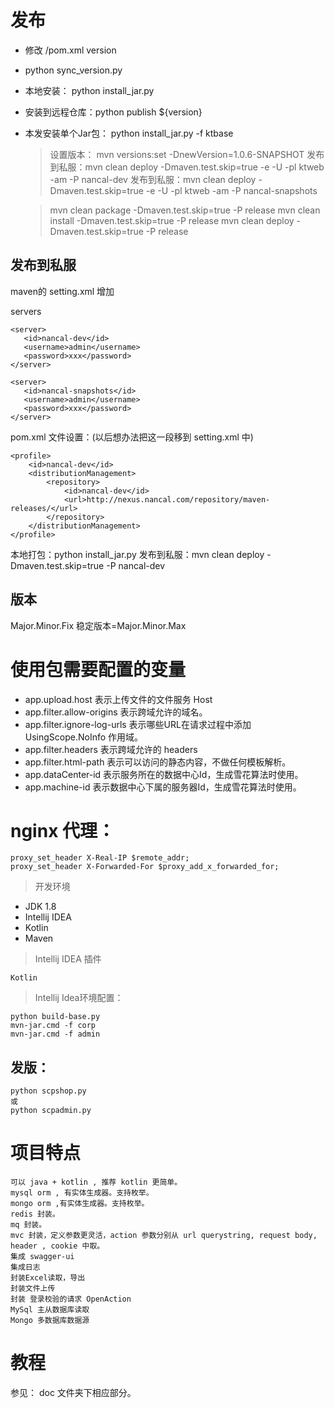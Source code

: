 
# 发布

- 修改 /pom.xml version
- python sync_version.py
- 本地安装： python install_jar.py  
- 安装到远程仓库：python publish ${version}
- 本发安装单个Jar包： python install_jar.py -f ktbase


    > 设置版本： mvn versions:set -DnewVersion=1.0.6-SNAPSHOT
    > 发布到私服：mvn clean deploy -Dmaven.test.skip=true -e -U -pl ktweb -am -P nancal-dev
    > 发布到私服：mvn clean deploy -Dmaven.test.skip=true -e -U -pl ktweb -am -P nancal-snapshots

    > mvn clean package -Dmaven.test.skip=true  -P release
    > mvn clean install -Dmaven.test.skip=true  -P release
    > mvn clean deploy -Dmaven.test.skip=true -P release

## 发布到私服
maven的 setting.xml 增加

servers
```
<server>
   <id>nancal-dev</id>
   <username>admin</username>
   <password>xxx</password>
</server>

<server>
   <id>nancal-snapshots</id>
   <username>admin</username>
   <password>xxx</password>
</server>
```



pom.xml 文件设置：(以后想办法把这一段移到 setting.xml 中)
```
<profile>
    <id>nancal-dev</id>
    <distributionManagement>
        <repository>
            <id>nancal-dev</id>
            <url>http://nexus.nancal.com/repository/maven-releases/</url>
        </repository>
    </distributionManagement>
</profile>
```

本地打包：python install_jar.py
发布到私服：mvn clean deploy -Dmaven.test.skip=true -P nancal-dev

## 版本

Major.Minor.Fix
稳定版本=Major.Minor.Max


# 使用包需要配置的变量

- app.upload.host 表示上传文件的文件服务 Host
- app.filter.allow-origins 表示跨域允许的域名。
- app.filter.ignore-log-urls 表示哪些URL在请求过程中添加 UsingScope.NoInfo 作用域。
- app.filter.headers 表示跨域允许的 headers
- app.filter.html-path 表示可以访问的静态内容，不做任何模板解析。
- app.dataCenter-id 表示服务所在的数据中心Id，生成雪花算法时使用。
- app.machine-id 表示数据中心下属的服务器Id，生成雪花算法时使用。

# nginx 代理：

```
proxy_set_header X-Real-IP $remote_addr;
proxy_set_header X-Forwarded-For $proxy_add_x_forwarded_for;
```



>开发环境

- JDK 1.8
- Intellij IDEA
- Kotlin
- Maven

>Intellij IDEA 插件
    
    Kotlin
    
>Intellij Idea环境配置：
    
    python build-base.py
    mvn-jar.cmd -f corp
    mvn-jar.cmd -f admin
 
## 发版：
    
    python scpshop.py
    或
    python scpadmin.py
 
# 项目特点

    可以 java + kotlin , 推荐 kotlin 更简单。
    mysql orm , 有实体生成器。支持枚举。
    mongo orm ,有实体生成器。支持枚举。
    redis 封装。
    mq 封装。
    mvc 封装，定义参数更灵活，action 参数分别从 url querystring, request body, header , cookie 中取。
    集成 swagger-ui
    集成日志
    封装Excel读取，导出
    封装文件上传
    封装 登录校验的请求 OpenAction
    MySql 主从数据库读取
    Mongo 多数据库数据源
    
# 教程

参见： doc 文件夹下相应部分。



